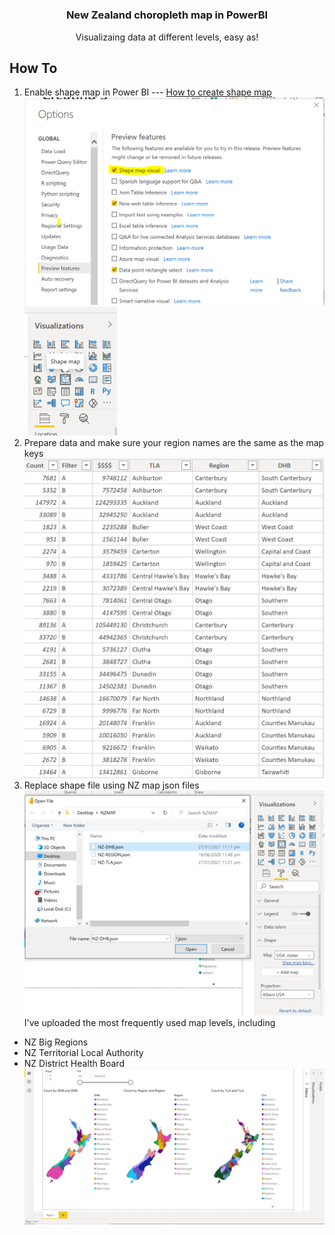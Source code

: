 # 

<h3 align="center">New Zealand choropleth map in PowerBI</h3>

  <p align="center">
    Visualizaing data at different levels, easy as!
    <br />


## How To

1. Enable shape map in Power BI --- [How to create shape map](https://docs.microsoft.com/en-us/power-bi/visuals/desktop-shape-map) 
![](IMG/preview.PNG)
![](IMG/shape.PNG)
2. Prepare data and make sure your region names are the same as the map keys 
![](IMG/data.PNG)
3. Replace shape file using NZ map json files
![](IMG/load.PNG)
I've uploaded the most frequently used map levels, including
- NZ Big Regions
- NZ Territorial Local Authority
- NZ District Health Board
![](IMG/map.PNG)
